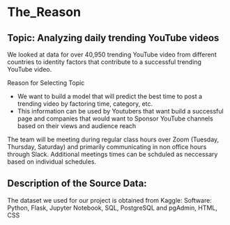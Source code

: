 # The_Reason

## Topic: Analyzing daily trending YouTube videos

We looked at data for over 40,950 trending YouTube video from different countries to identity factors that contribute to a successful trending YouTube video. 

Reason for Selecting Topic
-	We want to build a model that will predict the best time to post a trending video by factoring time, category, etc.  
-	This information can be used by Youtubers that want build a successful page and companies that would want to Sponsor YouTube channels based on their views and audience reach

The team will be meeting during regular class hours over Zoom (Tuesday, Thursday, Saturday) and primarily communicating in non office hours through Slack. Additional meetings times can be schduled as neccessary based on individual schedules.

## Description of the Source Data: 
The dataset we used for our project is obtained from Kaggle: [](https://www.kaggle.com/datasets/datasnaek/youtube-new)
Software: Python, Flask, Jupyter Notebook, SQL, PostgreSQL and pgAdmin, HTML, CSS

